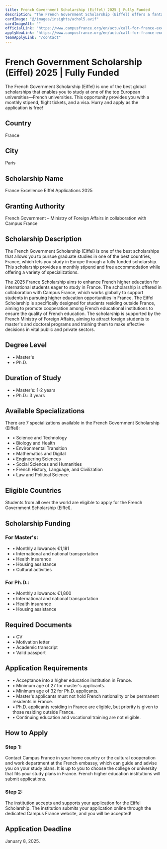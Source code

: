 ```yaml
---
title: French Government Scholarship (Eiffel) 2025 | Fully Funded
description: "The French Government Scholarship (Eiffel) offers a fantastic opportunity to study at top French universities, providing a monthly stipend, flight tickets, and a visa. Apply now for free!"
cardImage: "@/images/insights/achol5.avif"  
cardImageAlt: ""
officialLink: "https://www.campusfrance.org/en/actu/call-for-france-excellence-eiffel-applications-2025"
applyNowLink: "https://www.campusfrance.org/en/actu/call-for-france-excellence-eiffel-applications-2025"
teamApplyLink: "/contact"
---
```



# French Government Scholarship (Eiffel) 2025 | Fully Funded

The French Government Scholarship (Eiffel) is one of the best global scholarships that enables you to study at one of the top European universities—French universities. This opportunity provides you with a monthly stipend, flight tickets, and a visa. Hurry and apply as the application is free!

## Country
France

## City
Paris

## Scholarship Name
France Excellence Eiffel Applications 2025

## Granting Authority
French Government – Ministry of Foreign Affairs in collaboration with Campus France

## Scholarship Description
The French Government Scholarship (Eiffel) is one of the best scholarships that allows you to pursue graduate studies in one of the best countries, France, which lets you study in Europe through a fully funded scholarship. This scholarship provides a monthly stipend and free accommodation while offering a variety of specializations.

The 2025 France Scholarship aims to enhance French higher education for international students eager to study in France. The scholarship is offered in collaboration with Campus France, which works globally to support students in pursuing higher education opportunities in France. The Eiffel Scholarship is specifically designed for students residing outside France, aiming to promote cooperation among French educational institutions to ensure the quality of French education. The scholarship is supported by the French Ministry of Foreign Affairs, aiming to attract foreign students to master's and doctoral programs and training them to make effective decisions in vital public and private sectors.

## Degree Level
- • Master's
- • Ph.D.

## Duration of Study
- • Master's: 1-2 years
- • Ph.D.: 3 years

## Available Specializations
There are 7 specializations available in the French Government Scholarship (Eiffel):
- • Science and Technology
- • Biology and Health
- • Environmental Transition
- • Mathematics and Digital
- • Engineering Sciences
- • Social Sciences and Humanities
- • French History, Language, and Civilization
- • Law and Political Science

## Eligible Countries
Students from all over the world are eligible to apply for the French Government Scholarship (Eiffel).

## Scholarship Funding
### For Master's:
- • Monthly allowance: €1,181
- • International and national transportation
- • Health insurance
- • Housing assistance
- • Cultural activities

### For Ph.D.:
- • Monthly allowance: €1,800
- • International and national transportation
- • Health insurance
- • Housing assistance

## Required Documents
- • CV 
- • Motivation letter
- • Academic transcript
- • Valid passport

## Application Requirements
- • Acceptance into a higher education institution in France.
- • Minimum age of 27 for master's applicants.
- • Minimum age of 32 for Ph.D. applicants.
- • Master's applicants must not hold French nationality or be permanent residents in France.
- • Ph.D. applicants residing in France are eligible, but priority is given to those residing outside France.
- • Continuing education and vocational training are not eligible.

## How to Apply
### Step 1:
Contact Campus France in your home country or the cultural cooperation and work department at the French embassy, which can guide and advise you on your study plans. It is up to you to choose the college or university that fits your study plans in France. French higher education institutions will submit applications.

### Step 2:
The institution accepts and supports your application for the Eiffel Scholarship. The institution submits your application online through the dedicated Campus France website, and you will be accepted!

## Application Deadline
January 8, 2025.
